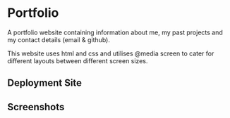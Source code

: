 # Portfolio

A portfolio website containing information about me, my past projects and my contact details (email & github).

This website uses html and css and utilises @media screen to cater for different layouts between different screen sizes.


## Deployment Site


## Screenshots